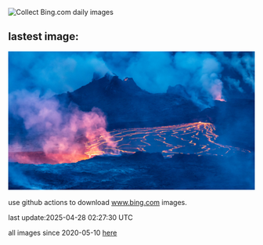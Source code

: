 ![Collect Bing.com daily images](https://github.com/counter2015/bing-daily-images/workflows/Collect%20Bing.com%20daily%20images/badge.svg)
## lastest image:
![](images/img.jpg)

use github actions to download www.bing.com images.

last update:2025-04-28 02:27:30 UTC

all images since 2020-05-10 [here](https://github.com/counter2015/bing-daily-images/tree/master/images) 
